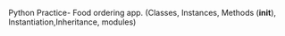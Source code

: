 Python Practice- Food ordering app. (Classes, Instances, Methods (__init__), Instantiation,Inheritance, modules)
